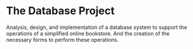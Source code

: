 # The Database Project
Analysis, design, and implementation of a database system to support the operations of a simplified online bookstore. And the creation of the necessary forms to perform these operations.
